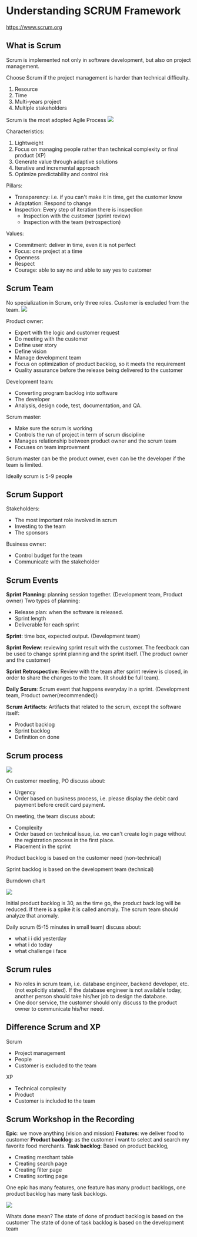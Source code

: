 # Understanding SCRUM Framework
https://www.scrum.org

## What is Scrum
Scrum is implemented not only in software development, but also on project management.

Choose Scrum if the project management is harder than technical difficulty. 
1. Resource
2. Time
3. Multi-years project
4. Multiple stakeholders

Scrum is the most adopted Agile Process
![](attachments/Pasted%20image%2020211027175922.png)

Characteristics:
1. Lightweight
2. Focus on managing people rather than technical complexity or final product (XP)
3. Generate value through adaptive solutions
4. Iterative and incremental approach
5. Optimize predictability and control risk

Pillars:
- Transparency: i.e. if you can't make it in time, get the customer know
- Adaptation: Respond to change
- Inspection: Every step of iteration there is inspection
	- Inspection with the customer (sprint review)
	- Inspection with the team (retrospection)

Values:
- Commitment: deliver in time, even it is not perfect
- Focus: one project at a time
- Openness
- Respect
- Courage: able to say no and able to say yes to customer

## Scrum Team
No specialization in Scrum, only three roles. Customer is excluded from the team.
![](attachments/Pasted%20image%2020211027201058.png)

Product owner:
- Expert with the logic and customer request
- Do meeting with the customer
- Define user story
- Define vision
- Manage development team
- Focus on optimization of product backlog, so it meets the requirement
- Quality assurance before the release being delivered to the customer

Development team:
- Converting program backlog into software
- The developer
- Analysis, design code, test, documentation, and QA.

Scrum master:
- Make sure the scrum is working
- Controls the run of project in term of scrum discipline
- Manages relationship between product owner and the scrum team
- Focuses on team improvement

Scrum master can be the product owner, even can be the developer if the team is limited.

Ideally scrum is 5-9 people

## Scrum Support
Stakeholders:
- The most important role involved in scrum
- Investing to the team
- The sponsors

Business owner:
- Control budget for the team
- Communicate with the stakeholder

## Scrum Events
**Sprint Planning**: planning session together. (Development team, Product owner)
Two types of planning:
- Release plan: when the software is released.
- Sprint length
- Deliverable for each sprint

**Sprint**: time box, expected output. (Development team)

**Sprint Review**: reviewing sprint result with the customer. The feedback can be used to change sprint planning and the sprint itself. (The product owner and the customer)

**Sprint Retrospective**: Review with the team after sprint review is closed, in order to share the changes to the team. (It should be full team).

**Daily Scrum**: Scrum event that happens everyday in a sprint. (Development team, Product owner(recommended))

**Scrum Artifacts**: Artifacts that related to the scrum, except the software itself:
- Product backlog
- Sprint backlog
- Definition on done

## Scrum process
![](attachments/Pasted%20image%2020211027203907.png)

On customer meeting, PO discuss about:
- Urgency
- Order based on business process, i.e. please display the debit card payment before credit card payment.

On meeting, the team discuss about:
- Complexity
- Order based on technical issue, i.e. we can't create login page without the registration process in the first place.
- Placement in the sprint

Product backlog is based on the customer need (non-technical)

Sprint backlog is based on the development team (technical)

Burndown chart

![](attachments/Pasted%20image%2020211027204700.png)

Initial product backlog is 30, as the time go, the product back log will be reduced. If there is a spike it is called anomaly. The scrum team should analyze that anomaly.

Daily scrum (5-15 minutes in small team) discuss about:
- what i i did yesterday
- what i do today
- what challenge i face


## Scrum rules
- No roles in scrum team, i.e. database engineer, backend developer, etc. (not explicitly stated). If the database engineer is not available today, another person should take his/her job to design the database.
- One door service, the customer should only discuss to the product owner to communicate his/her need.

## Difference Scrum and XP
Scrum
- Project management
- People
- Customer is excluded to the team

XP
- Technical complexity
- Product
- Customer is included to the team

## Scrum Workshop in the Recording
**Epic**: we move anything (vision and mission)
**Features**: we deliver food to customer
**Product backlog**: as the customer i want to select and search my favorite food merchants.
**Task backlog**: Based on product backlog, 
- Creating merchant table
- Creating search page
- Creating filter page
- Creating sorting page

One epic has many features, one feature has many product backlogs, one product backlog has many task backlogs.

![](attachments/Pasted%20image%2020211027211907.png)

Whats done mean?
The state of done of product backlog is based on the customer
The state of done of task backlog is based on the development team

